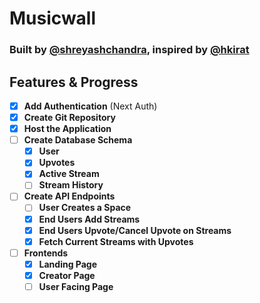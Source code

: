 # Musicwall

### Built by [@shreyashchandra](https://github.com/shreyashchandra), inspired by [@hkirat](https://github.com/hkirat)

## Features & Progress

- [x] **Add Authentication** (Next Auth)
- [x] **Create Git Repository**
- [x] **Host the Application**
- [ ] **Create Database Schema**
  - [x] **User**
  - [x] **Upvotes**
  - [x] **Active Stream**
  - [ ] **Stream History**
- [ ] **Create API Endpoints**
  - [ ] **User Creates a Space**
  - [x] **End Users Add Streams**
  - [x] **End Users Upvote/Cancel Upvote on Streams**
  - [x] **Fetch Current Streams with Upvotes**
- [ ] **Frontends**
  - [x] **Landing Page**
  - [x] **Creator Page**
  - [ ] **User Facing Page**
